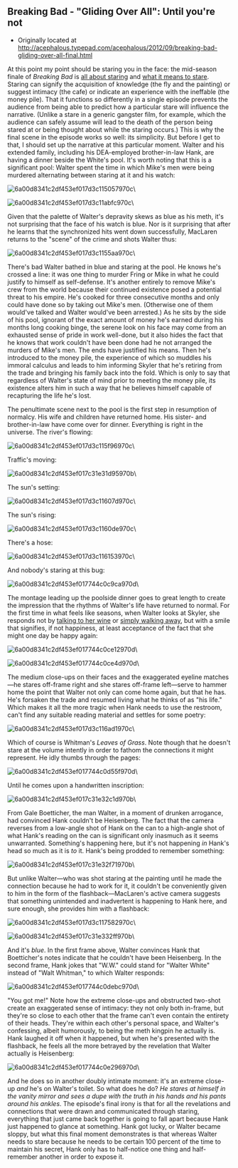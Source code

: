 ## Breaking Bad - "Gliding Over All": Until you're not

 * Originally located at http://acephalous.typepad.com/acephalous/2012/09/breaking-bad-gliding-over-all-final.html

At this point my point should be staring you in the face: the mid-season finale of *Breaking Bad* is [all about staring](http://www.lawyersgunsmoneyblog.com/2012/09/breaking-bad-gliding-over-all-said-the-fly-to-the-money-pile) and [what it means to stare](www.lawyersgunsmoneyblog.com/2012/09/breaking-bad-gliding-over-all-the-invisible-lines-and-immaterial-connections). Staring can signify the acquisition of knowledge (the fly and the painting) or suggest intimacy (the cafe) or indicate an experience with the ineffable (the money pile). That it functions so differently in a single episode prevents the audience from being able to predict how a particular stare will influence the narrative. (Unlike a stare in a generic gangster film, for example, which the audience can safely assume will lead to the death of the person being stared at or being thought about while the staring occurs.) This is why the final scene in the episode works so well: its simplicity. But before I get to that, I should set up the narrative at this particular moment. Walter and his extended family, including his DEA-employed brother-in-law Hank, are having a dinner beside the White's pool. It's worth noting that this is a significant pool: Walter spent the time in which Mike's men were being murdered alternating between staring at it and his watch:

![6a00d8341c2df453ef017d3c115057970c](images/tv/breaking-bad/gliding-over-all-3/6a00d8341c2df453ef017d3c115057970c.jpg)\ 

![6a00d8341c2df453ef017d3c11abfc970c](images/tv/breaking-bad/gliding-over-all-3/6a00d8341c2df453ef017d3c11abfc970c.jpg)\ 

Given that the palette of Walter's depravity skews as blue as his meth, it's not surprising that the face of his watch is blue. Nor is it surprising that after he learns that the synchronized hits went down successfully, MacLaren returns to the "scene" of the crime and shots Walter thus:

![6a00d8341c2df453ef017d3c1155aa970c](images/tv/breaking-bad/gliding-over-all-3/6a00d8341c2df453ef017d3c1155aa970c.jpg)\ 

There's bad Walter bathed in blue and staring at the pool. He knows he's crossed a line: it was one thing to murder Fring or Mike in what he could justify to himself as self-defense. It's another entirely to remove Mike's crew from the world because their continued existence posed a potential threat to his empire. He's cooked for three consecutive months and only could have done so by taking out Mike's men. (Otherwise one of them would've talked and Walter would've been arrested.) As he sits by the side of his pool, ignorant of the exact amount of money he's earned during his months long cooking binge, the serene look on his face may come from an exhausted sense of pride in work well-done, but it also hides the fact that he knows that work couldn't have been done had he not arranged the murders of Mike's men. The ends have justified his means. Then he's introduced to the money pile, the experience of which so muddles his immoral calculus and leads to him informing Skyler that he's retiring from the trade and bringing his family back into the fold. Which is only to say that regardless of Walter's state of mind prior to meeting the money pile, its existence alters him in such a way that he believes himself capable of recapturing the life he's lost.

The penultimate scene next to the pool is the first step in resumption of normalcy. His wife and children have returned home. His sister- and brother-in-law have come over for dinner. Everything is right in the universe. The river's flowing:

![6a00d8341c2df453ef017d3c115f96970c](images/tv/breaking-bad/gliding-over-all-3/6a00d8341c2df453ef017d3c115f96970c.jpg)\ 

Traffic's moving:

![6a00d8341c2df453ef017c31e31d95970b](images/tv/breaking-bad/gliding-over-all-3/6a00d8341c2df453ef017c31e31d95970b.jpg)\ 

The sun's setting:

![6a00d8341c2df453ef017d3c11607d970c](images/tv/breaking-bad/gliding-over-all-3/6a00d8341c2df453ef017d3c11607d970c.jpg)\ 

The sun's rising:

![6a00d8341c2df453ef017d3c1160de970c](images/tv/breaking-bad/gliding-over-all-3/6a00d8341c2df453ef017d3c1160de970c.jpg)\ 

There's a hose:

![6a00d8341c2df453ef017d3c116153970c](images/tv/breaking-bad/gliding-over-all-3/6a00d8341c2df453ef017d3c116153970c.jpg)\ 

And nobody's staring at this bug:

![6a00d8341c2df453ef017744c0c9ca970d](images/tv/breaking-bad/gliding-over-all-3/6a00d8341c2df453ef017744c0c9ca970d.jpg)\ 

The montage leading up the poolside dinner goes to great length to create the impression that the rhythms of Walter's life have returned to normal. For the first time in what feels like seasons, when Walter looks at Skyler, she responds not by [talking to her wine](http://www.lawyersgunsmoneyblog.com/2012/08/realism-and-bad-manners-in-breaking-bad) or [simply walking away](http://www.lawyersgunsmoneyblog.com/2012/08/breaking-bad-say-my-name-or-fine-maybe-dont-even-acknowledge-i-exist), but with a smile that signifies, if not happiness, at least acceptance of the fact that she might one day be happy again:

![6a00d8341c2df453ef017744c0ce12970d](images/tv/breaking-bad/gliding-over-all-3/6a00d8341c2df453ef017744c0ce12970d.jpg)\ 

![6a00d8341c2df453ef017744c0ce4d970d](images/tv/breaking-bad/gliding-over-all-3/6a00d8341c2df453ef017744c0ce4d970d.jpg)\ 

The medium close-ups on their faces and the exaggerated eyeline matches—he stares off-frame right and she stares off-frame left—serve to hammer home the point that Walter not only can come home again, but that he has. He's forsaken the trade and resumed living what he thinks of as "his life." Which makes it all the more tragic when Hank needs to use the restroom, can't find any suitable reading material and settles for some poetry:

![6a00d8341c2df453ef017d3c116ad1970c](images/tv/breaking-bad/gliding-over-all-3/6a00d8341c2df453ef017d3c116ad1970c.jpg)\ 

Which of course is Whitman's *Leaves of Grass*. Note though that he doesn't stare at the volume intently in order to fathom the connections it might represent. He idly thumbs through the pages:

![6a00d8341c2df453ef017744c0d55f970d](images/tv/breaking-bad/gliding-over-all-3/6a00d8341c2df453ef017744c0d55f970d.jpg)\ 

Until he comes upon a handwritten inscription:

![6a00d8341c2df453ef017c31e32c1d970b](images/tv/breaking-bad/gliding-over-all-3/6a00d8341c2df453ef017c31e32c1d970b.jpg)\ 

From Gale Boetticher, the man Walter, in a moment of drunken arrogance, had convinced Hank couldn't be Heisenberg. The fact that the camera reverses from a low-angle shot of Hank on the can to a high-angle shot of what Hank's reading on the can is significant only inasmuch as it seems unwarranted. Something's happening here, but it's not happening *in* Hank's head so much as it is *to* it. Hank's being prodded to remember something:

![6a00d8341c2df453ef017c31e32f71970b](images/tv/breaking-bad/gliding-over-all-3/6a00d8341c2df453ef017c31e32f71970b.jpg)\ 

But unlike Walter—who was shot staring at the painting until he made the connection because he had to work for it, it couldn't be conveniently given to him in the form of the flashback—MacLaren's active camera suggests that something unintended and inadvertent is happening to Hank here, and sure enough, she provides him with a flashback:

![6a00d8341c2df453ef017d3c117582970c](images/tv/breaking-bad/gliding-over-all-3/6a00d8341c2df453ef017d3c117582970c.jpg)\ 

![6a00d8341c2df453ef017c31e332ff970b](images/tv/breaking-bad/gliding-over-all-3/6a00d8341c2df453ef017c31e332ff970b.jpg)\ 

And it's *blue*. In the first frame above, Walter convinces Hank that Boetticher's notes indicate that he couldn't have been Heisenberg. In the second frame, Hank jokes that "W.W." could stand for "Walter White" instead of "Walt Whitman," to which Walter responds:

![6a00d8341c2df453ef017744c0debc970d](images/tv/breaking-bad/gliding-over-all-3/6a00d8341c2df453ef017744c0debc970d.jpg)\ 

"You got me!" Note how the extreme close-ups and obstructed two-shot create an exaggerated sense of intimacy: they not only both in-frame, but they're so close to each other that the frame can't even contain the entirety of their heads. They're within each other's personal space, and Walter's confessing, albeit humorously, to being the meth kingpin he actually is. Hank laughed it off when it happened, but when he's presented with the flashback, he feels all the more betrayed by the revelation that Walter actually is Heisenberg:

![6a00d8341c2df453ef017744c0e296970d](images/tv/breaking-bad/gliding-over-all-3/6a00d8341c2df453ef017744c0e296970d.jpg)\ 

And he does so in another doubly intimate moment: it's an extreme close-up *and* he's on Walter's toilet. So what does he do? *He stares at himself in the vanity mirror and sees a dupe with the truth in his hands and his pants around his ankles*. The episode's final irony is that for all the revelations and connections that were drawn and communicated through staring, everything that just came back together is going to fall apart because Hank just happened to glance at something. Hank got lucky, or Walter became sloppy, but what this final moment demonstrates is that whereas Walter needs to stare because he needs to be certain 100 percent of the time to maintain his secret, Hank only has to half-notice one thing and half-remember another in order to expose it.

